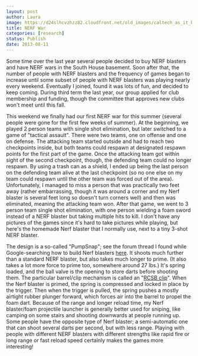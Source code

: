 ```yaml
---
layout: post
author: Laura
image: https://d24slhcvzhzz82.cloudfront.net/old_images/caltech_as_it_happens/6a0105349b8251970b0192ac3b467d970d.png
title: NERF War 
categories: [research]
status: Publish
date: 2013-08-11
---
```



Some time over the last year several people decided to buy NERF blasters
 and have NERF wars in the South House basement. Soon after that, the 
number of people with NERF blasters and the frequency of games began to 
increase until some subset of people with NERF blasters was playing 
nearly every weekend. Eventually I joined, found it was lots of fun, and
 decided to keep coming. During third term the last year, our group 
applied for club membership and funding, though the committee that 
approves new clubs won't meet until this fall.

This weekend we finally had our first NERF war for this summer (several people were gone for the first few weeks of summer). At the beginning, we played 2 person teams with single shot elimination, but later switched to a game of "tactical assault". There were two teams, one on offense and one on defense. The attacking team started outside and had to reach two checkpoints inside, but both teams could respawn at designated respawn points for the first part of the game. Once the attacking team got within sight of the second checkpoint, though, the defending team could no longer respawn. By using a trash can as a shield, I ended up being the last person on the defending team alive at the last checkpoint (so no one else on my team could respawn until the other team was forced out of the area). Unfortunately, I managed to miss a person that was practically two feet away (rather embarrassing, though it was around a corner and my Nerf blaster is several feet long so doesn't turn corners well) and then was eliminated, meaning the attacking team won. After that game, we went to 3 person team single shot elimination, with one person wielding a foam sword instead of a NERF blaster but taking multiple hits to kill. I don't have any pictures of the games since it's hard to take pictures while playing, but here's the homemade Nerf blaster that I normally use, next to a tiny 3-shot NERF blaster.

The design is a so-called "PumpSnap"; see the forum thread I found while Google-searching how to build Nerf blasters <a href="https://nerfhaven.com/forums/index.php?showtopic=21205&amp;st=0" target="_blank">here</a>. It shoots much further than a standard NERF blaster, but also takes much longer to prime. (It also takes a lot more force to prime too, somewhere around 27 lbs.) It's spring loaded, and the ball valve is the opening to store darts before shooting them. The particular barrel/clip mechanism is called an "<a href="https://nerfhaven.com/forums/index.php?s=&amp;showtopic=15037" target="_blank">RCSB clip</a>". When the Nerf blaster is primed, the spring is compressed and locked in place by the trigger. Then when the trigger is pulled, the spring pushes a mostly airtight rubber plunger forward, which forces air into the barrel to propel the foam dart. Because of the range and longer reload time, my Nerf blaster/foam projectile launcher is generally better used for sniping, like camping on some stairs and shooting downwards at people running up. Some people have the opposite type of Nerf blaster; a semi-automatic one that can shoot several darts per second, but with less range. Playing with people with different NERF blasters with different strengths like rapid fire or long range or fast reload speed certainly makes the games more interesting!

